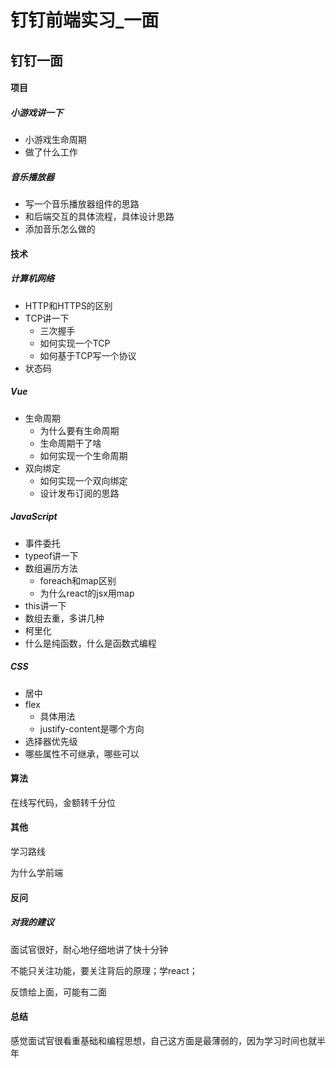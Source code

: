 # 钉钉前端实习_一面


## 钉钉一面

#### 项目

##### 小游戏讲一下

- 小游戏生命周期
- 做了什么工作

##### 音乐播放器

- 写一个音乐播放器组件的思路
- 和后端交互的具体流程，具体设计思路
- 添加音乐怎么做的



#### 技术

##### 计算机网络

- HTTP和HTTPS的区别
- TCP讲一下
  - 三次握手
  - 如何实现一个TCP
  - 如何基于TCP写一个协议
- 状态码

##### Vue

- 生命周期
  - 为什么要有生命周期
  - 生命周期干了啥
  - 如何实现一个生命周期
- 双向绑定
  - 如何实现一个双向绑定
  - 设计发布订阅的思路

##### JavaScript

- 事件委托
- typeof讲一下
- 数组遍历方法
  - foreach和map区别
  - 为什么react的jsx用map
- this讲一下
- 数组去重，多讲几种
- 柯里化
- 什么是纯函数，什么是函数式编程

##### CSS

- 居中
- flex
  - 具体用法
  - justify-content是哪个方向
- 选择器优先级
- 哪些属性不可继承，哪些可以



#### 算法

在线写代码，金额转千分位



#### 其他

学习路线

为什么学前端



#### 反问

##### 对我的建议

面试官很好，耐心地仔细地讲了快十分钟

不能只关注功能，要关注背后的原理；学react；

反馈给上面，可能有二面



#### 总结

感觉面试官很看重基础和编程思想，自己这方面是最薄弱的，因为学习时间也就半年
